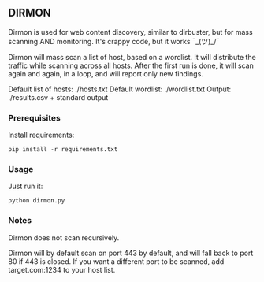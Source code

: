 ## DIRMON

Dirmon is used for web content discovery, similar to dirbuster, but for mass scanning AND monitoring. It's crappy code, but it works ¯\_(ツ)_/¯

Dirmon will mass scan a list of host, based on a wordlist. It will distribute the traffic while scanning across all hosts. After the first run is done, it will scan again and again, in a loop, and will report only new findings.

Default list of hosts: ./hosts.txt
Default wordlist: ./wordlist.txt
Output: ./results.csv + standard output 

### Prerequisites

Install requirements:

```
pip install -r requirements.txt
```

### Usage

Just run it:

```
python dirmon.py
```

### Notes

Dirmon does not scan recursively.

Dirmon will by default scan on port 443 by default, and will fall back to port 80 if 443 is closed. If you want a different port to be scanned, add target.com:1234 to your host list.
